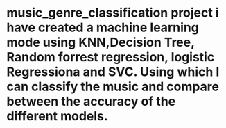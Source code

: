 # music_genre_classification project i have created a machine learning mode using KNN,Decision Tree, Random forrest regression, logistic Regressiona and SVC. Using which I can classify the music and compare between the accuracy of the different models.
